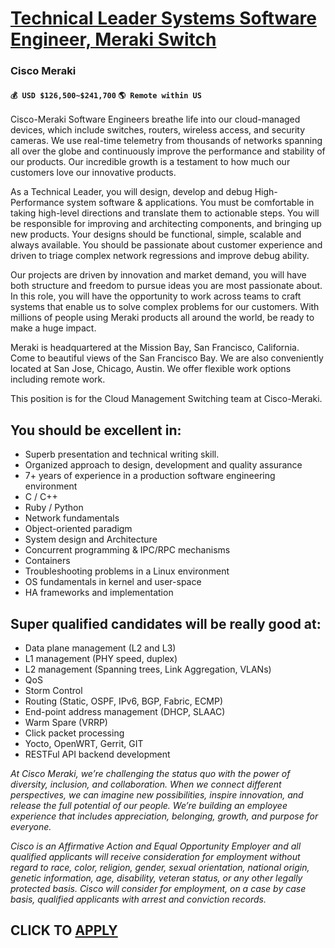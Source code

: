 # [Technical Leader Systems Software Engineer, Meraki Switch ](https://www.remotewlb.com/apply/technical-leader-systems-software-engineer-meraki-switch)  
### Cisco Meraki  
#### `💰 USD $126,500~$241,700` `🌎 Remote within US`  

Cisco-Meraki Software Engineers breathe life into our cloud-managed devices, which include switches, routers, wireless access, and security cameras. We use real-time telemetry from thousands of networks spanning all over the globe and continuously improve the performance and stability of our products. Our incredible growth is a testament to how much our customers love our innovative products.

As a Technical Leader, you will design, develop and debug High-Performance system software & applications. You must be comfortable in taking high-level directions and translate them to actionable steps. You will be responsible for improving and architecting components, and bringing up new products. Your designs should be functional, simple, scalable and always available. You should be passionate about customer experience and driven to triage complex network regressions and improve debug ability.

Our projects are driven by innovation and market demand, you will have both structure and freedom to pursue ideas you are most passionate about. In this role, you will have the opportunity to work across teams to craft systems that enable us to solve complex problems for our customers. With millions of people using Meraki products all around the world, be ready to make a huge impact.

Meraki is headquartered at the Mission Bay, San Francisco, California. Come to beautiful views of the San Francisco Bay. We are also conveniently located at San Jose, Chicago, Austin. We offer flexible work options including remote work.

This position is for the Cloud Management Switching team at Cisco-Meraki.

## You should be excellent in:

  * Superb presentation and technical writing skill.
  * Organized approach to design, development and quality assurance
  * 7+ years of experience in a production software engineering environment
  * C / C++
  * Ruby / Python
  * Network fundamentals
  * Object-oriented paradigm
  * System design and Architecture
  * Concurrent programming & IPC/RPC mechanisms
  * Containers
  * Troubleshooting problems in a Linux environment
  * OS fundamentals in kernel and user-space
  * HA frameworks and implementation

## **Super qualified candidates will be really good at:**

  * Data plane management (L2 and L3)
  * L1 management (PHY speed, duplex)
  * L2 management (Spanning trees, Link Aggregation, VLANs)
  * QoS
  * Storm Control
  * Routing (Static, OSPF, IPv6, BGP, Fabric, ECMP)
  * End-point address management (DHCP, SLAAC)
  * Warm Spare (VRRP)
  * Click packet processing
  * Yocto, OpenWRT, Gerrit, GIT
  * RESTFul API backend development

_At Cisco Meraki, we’re challenging the status quo with the power of diversity, inclusion, and collaboration. When we connect different perspectives, we can imagine new possibilities, inspire innovation, and release the full potential of our people. We’re building an employee experience that includes appreciation, belonging, growth, and purpose for everyone._

_Cisco is an Affirmative Action and Equal Opportunity Employer and all qualified applicants will receive consideration for employment without regard to race, color, religion, gender, sexual orientation, national origin, genetic information, age, disability, veteran status, or any other legally protected basis. Cisco will consider for employment, on a case by case basis, qualified applicants with arrest and conviction records._

  
## CLICK TO [APPLY](https://www.remotewlb.com/apply/technical-leader-systems-software-engineer-meraki-switch)

